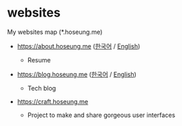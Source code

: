 # websites

My websites map (\*.hoseung.me)

- https://about.hoseung.me ([한국어](https://about.hoseung.me) / [English](https://about.hoseung.me/en))

  - Resume

- https://blog.hoseung.me ([한국어](https://blog.hoseung.me) / [English](https://blog.hoseung.me/en))

  - Tech blog

- https://craft.hoseung.me

  - Project to make and share gorgeous user interfaces
